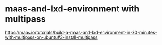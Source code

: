 # maas-and-lxd-environment with multipass

https://maas.io/tutorials/build-a-maas-and-lxd-environment-in-30-minutes-with-multipass-on-ubuntu#3-install-multipass